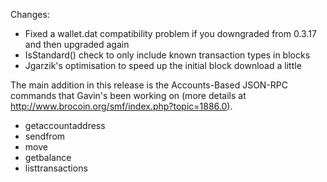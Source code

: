 Changes:
* Fixed a wallet.dat compatibility problem if you downgraded from 0.3.17 and then upgraded again
* IsStandard() check to only include known transaction types in blocks
* Jgarzik's optimisation to speed up the initial block download a little

The main addition in this release is the Accounts-Based JSON-RPC commands that Gavin's been working on (more details at http://www.brocoin.org/smf/index.php?topic=1886.0).  
* getaccountaddress
* sendfrom
* move
* getbalance
* listtransactions
